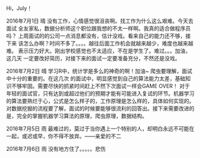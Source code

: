 Hi，July！


2016年7月1日  晴
没有工作，心情感觉很沮丧啊。找工作为什么这么艰难。今天去面试
全友家私，数据分析师这个职位跟我想的不太一样啊。我真的适合做程序员吗？
上周面试的的公司一点消息都没有，估计没戏。看来自己的能力还不够，接下来
该怎么办啊？时间不多了。。。。越往后面工作机会就越来越少，难度也越来越难。
表示压力好大。刚出学校感觉也不太适应，不在是学生了。难过。。。加油，这几天
一定要改好简历，对接下来的面试一定要准备充分，不然还是没戏。



2016年7月2日 晴
学习R中，统计学是多么的神奇的啊！加油~ 爬虫要理解，面试中十分的重要的。在这几次
的面试中，明显感觉到自己的算法能力太差，基础知识不够牢固。需要尽快的抓紧时间赶上不然下次面试一样会GAME OVER！ 对于年轻的面试官，只有达到或超过他们的预期才能有可能进入复试的环节。机器学习的算法要熟烂于心，公式是怎么样子的，工作原理是怎么样的，具体如何实现的。对数据挖掘的流程要了解，面试的时候要能够很流利的回答出。接下来需要改进的是，完全的掌握机器学习算法的原理，爬虫原理，数据结构。

2016年7月5日 雨
最难过的，莫过于当你遇上一个特别的人，却明白永远不可能在一起，或迟或早，你不得不放弃。——亲爱的不二

2016年7月6日 雨
没有地方住了。。。。。悲伤